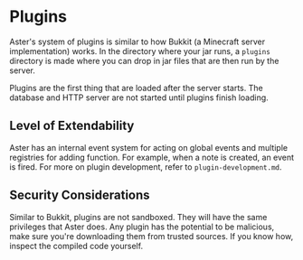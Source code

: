 # Plugins

Aster's system of plugins is similar to how Bukkit (a Minecraft server implementation) works. In the directory where
your jar runs, a `plugins` directory is made where you can drop in jar files that are then run by the server.

Plugins are the first thing that are loaded after the server starts. The database and HTTP server are not started until
plugins finish loading.

## Level of Extendability

Aster has an internal event system for acting on global events and multiple registries for adding function. For example,
when a note is created, an event is fired. For more on plugin development, refer to `plugin-development.md`.

## Security Considerations

Similar to Bukkit, plugins are not sandboxed. They will have the same privileges that Aster does. Any plugin has the
potential to be malicious, make sure you're downloading them from trusted sources. If you know how, inspect the compiled
code yourself.